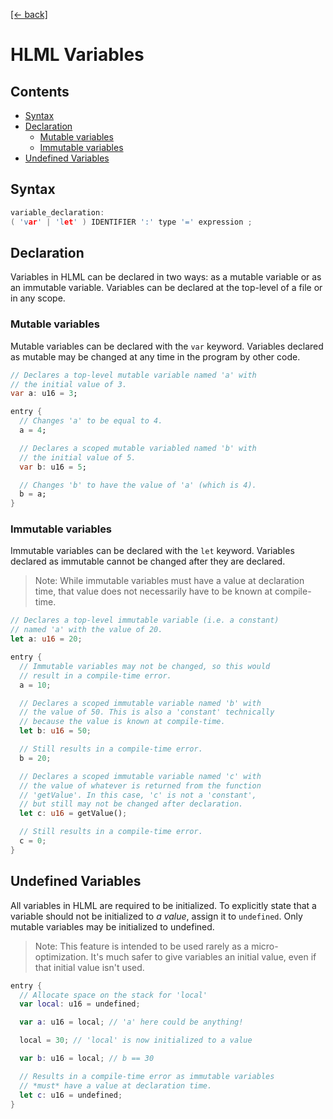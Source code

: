 [[← back]](./README.md)

# HLML Variables

## Contents
- [Syntax](#syntax)
- [Declaration](#declaration)
  - [Mutable variables](#mutable-variables)
  - [Immutable variables](#immutable-variables)
- [Undefined Variables](#undefined-variables)

## Syntax
```c
variable_declaration:
( 'var' | 'let' ) IDENTIFIER ':' type '=' expression ;
```

## Declaration

Variables in HLML can be declared in two ways: as a mutable variable or as an immutable variable. Variables can be declared at the top-level of a file or in any scope.

### Mutable variables

Mutable variables can be declared with the `var` keyword. Variables declared as mutable may be changed at any time in the program by other code.

```dart
// Declares a top-level mutable variable named 'a' with 
// the initial value of 3.
var a: u16 = 3;

entry {
  // Changes 'a' to be equal to 4.
  a = 4;

  // Declares a scoped mutable variabled named 'b' with
  // the initial value of 5.
  var b: u16 = 5;

  // Changes 'b' to have the value of 'a' (which is 4).
  b = a;
}
```

### Immutable variables

Immutable variables can be declared with the `let` keyword. Variables declared as immutable cannot be changed after they are declared.

> Note: While immutable variables must have a value at declaration time, that value does not necessarily have to be known at compile-time.

```rust
// Declares a top-level immutable variable (i.e. a constant)
// named 'a' with the value of 20.
let a: u16 = 20;

entry {
  // Immutable variables may not be changed, so this would
  // result in a compile-time error.
  a = 10;

  // Declares a scoped immutable variable named 'b' with
  // the value of 50. This is also a 'constant' technically
  // because the value is known at compile-time.
  let b: u16 = 50;

  // Still results in a compile-time error.
  b = 20;

  // Declares a scoped immutable variable named 'c' with
  // the value of whatever is returned from the function
  // 'getValue'. In this case, 'c' is not a 'constant',
  // but still may not be changed after declaration.
  let c: u16 = getValue();

  // Still results in a compile-time error.
  c = 0;
}
```

## Undefined Variables

All variables in HLML are required to be initialized. To explicitly state that a variable should not be initialized to *a value*, assign it to `undefined`. Only mutable variables may be initialized to undefined.

> Note: This feature is intended to be used rarely as a micro-optimization. It's much safer to give variables an initial value, even if that initial value isn't used.

```swift
entry {
  // Allocate space on the stack for 'local'
  var local: u16 = undefined;

  var a: u16 = local; // 'a' here could be anything!

  local = 30; // 'local' is now initialized to a value

  var b: u16 = local; // b == 30

  // Results in a compile-time error as immutable variables
  // *must* have a value at declaration time.
  let c: u16 = undefined;
}
```

